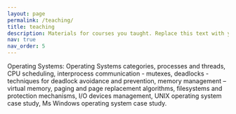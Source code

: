 ```yaml
---
layout: page
permalink: /teaching/
title: teaching
description: Materials for courses you taught. Replace this text with your description.
nav: true
nav_order: 5
---
```


Operating Systems:
    Operating Systems categories, processes and threads, CPU scheduling, interprocess communication - mutexes, deadlocks - techniques for deadlock avoidance and prevention, memory management – virtual memory, paging and page replacement algorithms, filesystems and protection mechanisms, I/O devices management, UNIX operating system case study, Ms Windows operating system case study.
